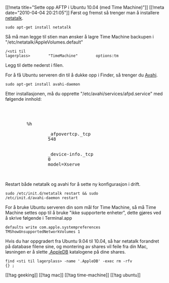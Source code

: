 [[!meta  title="Sette opp AFTP i Ubuntu 10.04 (med Time Machine)"]]
[[!meta  date="2010-04-04 20:21:05"]]
Først og fremst så trenger man å installere <a href="http://netatalk.sourceforge.net/">netatalk</a>.

<code>sudo apt-get install netatalk</code>

Så må man legge til stien man ønsker å lagre Time Machine backupen i "/etc/netatalk/AppleVolumes.default"

<code>/&lt;sti til lagerplass&gt;&nbsp;&nbsp;&nbsp;&nbsp;&nbsp;&nbsp;&nbsp;&nbsp;"TimeMachine"&nbsp;&nbsp;&nbsp;&nbsp;&nbsp;&nbsp;&nbsp;&nbsp;options:tm</code>

Legg til dette nederst i filen.

For å få Ubuntu serveren din til å dukke opp i Finder, så trenger du <a href="http://avahi.org/">Avahi</a>.

<code>sudo apt-get install avahi-daemon</code>

Etter installasjonen, må du opprette "/etc/avahi/services/afpd.service" med følgende innhold:

<pre lang="xml">
<?xml version="1.0" standalone='no'?><!--*-nxml-*-->
<!DOCTYPE service-group SYSTEM "avahi-service.dtd">
<service-group>
        <name replace-wildcards="yes">%h</name>
        <service>
                <type>_afpovertcp._tcp</type>
                <port>548</port>
        </service>
        <service>
                <type>_device-info._tcp</type>
                <port>0</port>
                <txt-record>model=Xserve</txt-record>
                </service>
</service-group>
</pre>

Restart både netatalk og avahi for å sette ny konfigurasjon i drift.

<code>sudo /etc/init.d/netatalk restart && sudo /etc/init.d/avahi-daemon restart</code>


For å bruke Ubuntu serveren din som mål for Time Machine, så må Time Machine settes opp til å bruke "ikke supporterte enheter", dette gjøres ved å skrive følgende i Terminal.app

<code>defaults write com.apple.systempreferences TMShowUnsupportedNetworkVolumes 1</code>


Hvis du har oppgradert fra Ubuntu 9.04 til 10.04, så har netatalk forandret på database filene sine, og montering av shares vil feile fra din Mac, løsningen er å slette <a href="http://netatalk.sourceforge.net/wiki/index.php/SpecialFilesFolders">.AppleDB</a> katalogene på dine shares.

<code>find &lt;sti til lagerplass&gt; -name '.AppleDB' -exec rm -rfv {} \;</code>

[[!tag  geeking]]
[[!tag  mac]]
[[!tag  time-machine]]
[[!tag  ubuntu]]